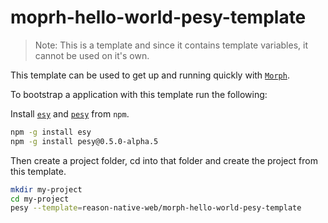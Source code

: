 # moprh-hello-world-pesy-template

> Note: This is a template and since it contains template variables, it cannot be used on it's own.

This template can be used to get up and running quickly with [`Morph`](https://github.com/reason-native-web/morph).

To bootstrap a application with this template run the following:

Install [`esy`](https://esy.sh) and [`pesy`](https://github.com/esy/pesy) from `npm`.

```sh
npm -g install esy
npm -g install pesy@0.5.0-alpha.5
```

Then create a project folder, cd into that folder and create the project from this template.

```sh
mkdir my-project
cd my-project
pesy --template=reason-native-web/morph-hello-world-pesy-template
```
